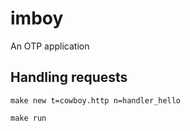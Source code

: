 # imboy

An OTP application


## Handling requests
```
make new t=cowboy.http n=handler_hello

make run
```
